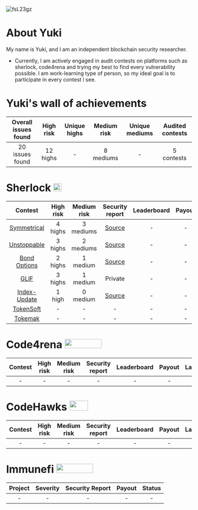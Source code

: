 ![fsL23gz](https://github.com/SilentYuki/Portfolio/assets/135425690/96bea6d5-7c18-41f0-8d8a-cbcaaad3b266)

# About Yuki

My name is Yuki, and I am an independent blockchain security researcher.

- Currently, I am actively engaged in audit contests on platforms such as sherlock, code4rena and trying my best to find every vulnerability possible. l am work-learning type of person, so my ideal goal is to participate in every contest l see. 

# Yuki's wall of achievements

| Overall issues found | High risk | Unique highs | Medium risk | Unique mediums | Audited contests |
|:--:|:--:|:--:|:--:|:--:|:--:|
| 20 issues found | 12 highs | - | 8 mediums | - | 5 contests |

# Sherlock  <img src="https://audits.sherlock.xyz/_next/static/media/sherlock_logo.dc2b3290.svg" width=22 height=22>
| Contest | High risk | Medium risk | Security report | Leaderboard | Payout | Language |
|:--:|:--:|:--:|:--:|:--:|:--:|:--:|
| [Symmetrical](https://audits.sherlock.xyz/contests/85)| 4 highs | 3 mediums | [Source](https://github.com/SilentYuki/Portfolio/blob/main/Security%20Reports/sherlock/symmetrical.md) | - | - | Solidity |
| [Unstoppable](https://audits.sherlock.xyz/contests/95) | 3 highs | 2 mediums | [Source](https://github.com/SilentYuki/Portfolio/blob/main/Security%20Reports/sherlock/unstoppable.md) | - | - | Vyper |
| [Bond Options](https://audits.sherlock.xyz/contests/99) | 2 highs | 1 medium | [Source](https://github.com/SilentYuki/Portfolio/blob/main/Security%20Reports/sherlock/BondOptions.md) | - | - | Solidity |
| [GLIF](https://audits.sherlock.xyz/contests/90) | 3 highs | 1 medium | Private | - | - | Solidity |
| [Index-Update](https://audits.sherlock.xyz/contests/91) | 1 high | 0 medium | [Source](https://github.com/SilentYuki/Portfolio/blob/main/Security%20Reports/sherlock/Index-update.md) | - | - | Solidity |
| [TokenSoft](https://audits.sherlock.xyz/contests/100) | - | - | - | - | - | Solidity |
| [Tokemak](https://audits.sherlock.xyz/contests/101) | - | - | - | - | - | Solidity |

# Code4rena <img src="https://code4rena.com/logos/c4-logo.svg" width=100 height=25>
| Contest | High risk | Medium risk | Security report | Leaderboard | Payout | Language |
|:--:|:--:|:--:|:--:|:--:|:--:|:--:|
| - | - | - | - | - | - | - |

# CodeHawks <img src="https://res.cloudinary.com/droqoz7lg/image/upload/v1689080263/snhkgvtsidryjdtx0pce.png" width=50 height=27>
| Contest | High risk | Medium risk | Security report | Leaderboard | Payout | Language |
|:--:|:--:|:--:|:--:|:--:|:--:|:--:|
| - | - | - | - | - | - | - |

# Immunefi <img src="https://immunefi.com/images/logo-white.svg" width=100 height=25>
| Project | Severity | Security Report | Payout | Status |
|:--:|:--:|:--:|:--:|:--:|
| - | - | - | - | - |
